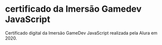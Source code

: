 # certificado da Imersão Gamedev JavaScript

Certificado digital da Imersão GameDev JavaScript realizada pela Alura em 2020.
